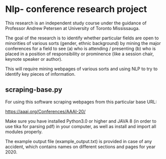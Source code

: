 # Nlp- conference research project
This research is an independent study course under the guidance of Professor Andrew Petersen at University of Toronto Mississauga.

The goal of the research is to identify whether particular fields are open to minorities of various sorts (gender, ethnic background) by mining the major conferences for a field to see
(a) who is attending / presenting 
(b) who is placed in a position of responsibility or prominence (like a session chair, keynote speaker or author). 

This will require mining webpages of various sorts and using NLP to try to identify key pieces of information.

## scraping-base.py
For using this software scraping webpages from this particular base URL:

https://aaai.org/Conferences/AAAI-20/

Make sure you have installed Python3.0 or higher and JAVA 8 (in order to use tika for parsing pdf) in your computer, as well as install and import all modules properly.

The example output file (example_output.txt) is provided in case of any accident, which contains names on different sections and pages for year 2020. 
